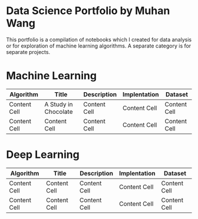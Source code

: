 # Data Science Portfolio by Muhan Wang
This portfolio is a compilation of notebooks which I created for data analysis or for exploration of machine learning algorithms. A separate category is for separate projects.


# Machine Learning

|   Algorithm   |     Title     |  Description  | Implentation  |    Dataset    |
| ------------- | ------------- | ------------- | ------------- | ------------- |
| Content Cell  | A Study in Chocolate  | Content Cell  | Content Cell  | Content Cell  |
| Content Cell  | Content Cell  | Content Cell  | Content Cell  | Content Cell  |


# Deep Learning

|   Algorithm   |     Title     |  Description  | Implentation  |    Dataset    |
| ------------- | ------------- | ------------- | ------------- | ------------- |
| Content Cell  | Content Cell  | Content Cell  | Content Cell  | Content Cell  |
| Content Cell  | Content Cell  | Content Cell  | Content Cell  | Content Cell  |
